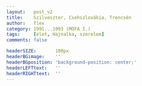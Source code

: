 ```yaml
---
layout:   post_v2
title:    Szilveszter, Csehszlovákia, Trencsén
author:   flex
category: 1991...1993 (MOFA I.)
tags:     [élet, Hajnalka, szerelem]
comments: false

headerSIZE:       100px
headerBGimage:    ''
headerBGposition: 'background-position: center;'
headerLEFTtext:   ''
headerRIGHTtext:  ''
---
```

